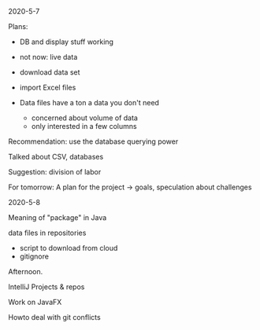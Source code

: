 2020-5-7

Plans:
- DB and display stuff working
- not now: live data
- download data set

- import Excel files

- Data files have a ton a data you don't need
  - concerned about volume of data
  - only interested in a few columns

Recommendation: use the database querying power

Talked about CSV, databases

Suggestion: division of labor

For tomorrow: A plan for the project -> goals, speculation about challenges

2020-5-8

Meaning of "package" in Java

data files in repositories
- script to download from cloud
- gitignore

Afternoon.

IntelliJ Projects & repos

Work on JavaFX

Howto deal with git conflicts
